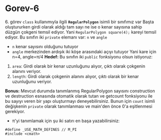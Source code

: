 # Gorev-6

6\. görev `class` kullanımıyla ilgili
**` RegularPolygon `** isimli bir sınıfımız var
Başta oluştururken girdi olarak aldığı tam sayı ne ise o kenar sayısına sahip düzgün çokgeni temsil ediyor.
Yani `RegularPolygon square(4);` kareyi temsil ediyor.
Bu sınıfın iki `private` elemanı var: `n` ve `angle`
 - `n` kenar sayısını olduğunu tutuyor
 - `angle` merkezinden ardışık iki köşe arasındaki açıyı tutuyor
Yani kare için n=4, angle=π/4
**Hedef:** Bu sınıfın iki `public` fonksiyonu olsun istiyoruz:

  1. `area`: Girdi olarak bir kenar uzunluğunu alıyor, çıktı olarak çokgenin alanını veriyor.
  2. `length`: Girdi olarak çokgenin alanını alıyor, çıktı olarak bir kenar uzunluğunu veriyor.
  
**Bonus:** Mevcut durumda tanımlanmış RegularPolygon sayısını construction  ve destruction esnasında otomatik olarak tutan ve getcount fonksiyonu ile bu sayıyı veren bir yapı oluşturmayı deneyebilirsiniz. Bunun için `count` isimli değişkenin `private` olarak tanımlanması ve main'den önce 0'a eşitlenmesi gerekiyor.

* π'yi tanımlamak için şu iki satırı en başa yazabilirsiniz:
```
#define _USE_MATH_DEFINES // M_PI
#include <cmath>
```
